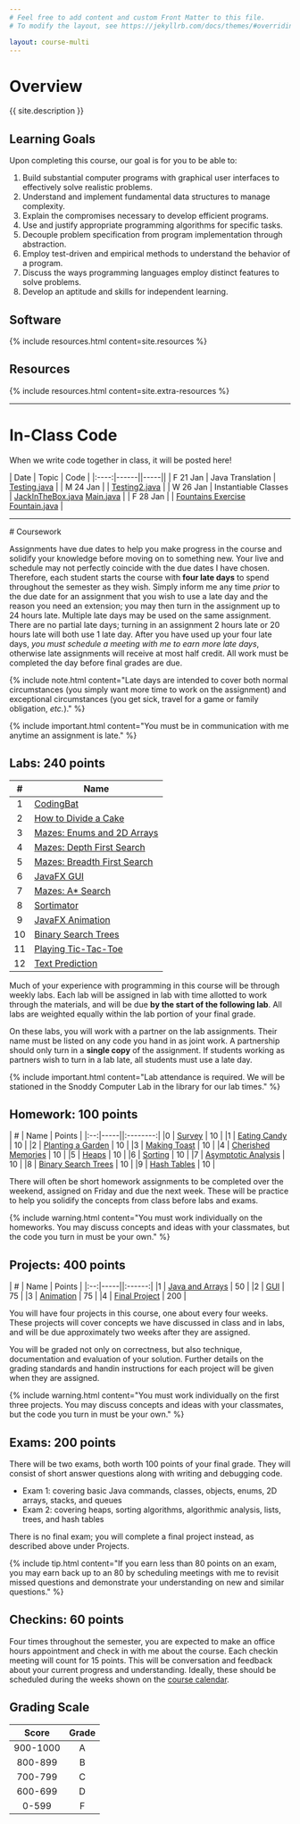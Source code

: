 ```yaml
---
# Feel free to add content and custom Front Matter to this file.
# To modify the layout, see https://jekyllrb.com/docs/themes/#overriding-theme-defaults

layout: course-multi
---
```


# <a name="description">Overview</a>

{{ site.description }}

## <a name="goals">Learning Goals</a>

Upon completing this course, our goal is for you to be able to:

1. Build substantial computer programs with graphical user interfaces to effectively solve realistic problems.
2. Understand and implement fundamental data structures to manage complexity.
3. Explain the compromises necessary to develop efficient programs.
4. Use and justify appropriate programming algorithms for specific tasks.
5. Decouple problem specification from program implementation through abstraction.
6. Employ test-driven and empirical methods to understand the behavior of a program.
7. Discuss the ways programming languages employ distinct features to solve problems.
8. Develop an aptitude and skills for independent learning.

## <a name="resources">Software</a>

{% include resources.html content=site.resources %}

## <a name="additional-resources">Resources</a>

{% include resources.html content=site.extra-resources %}

<hr>

# <a name="inclasscode">In-Class Code</a>

When we write code together in class, it will be posted here!


| Date | Topic | Code |
|:----:|------||-----||
| F 21 Jan | Java Translation | [Testing.java]({{site.baseurl}}/code/Testing.java) |
| M 24 Jan |  | [Testing2.java]({{site.baseurl}}/inclass/Testing2.java) |
| W 26 Jan | Instantiable Classes | [JackInTheBox.java]({{site.baseurl}}/inclass/Jack/JackInTheBox.java)  [Main.java]({{site.baseurl}}/inclass/Jack/Main.java) |
| F 28 Jan |  | [Fountains Exercise]({{site.baseurl}}/homework/fountain.html)
[Fountain.java]({{site.baseurl}}/inclass/Fountain.java) |

<!--
| F 27 Aug | Instantiable Classes | [JackInTheBox.java]({{site.baseurl}}/inclass/JackInTheBox.java) |
| M 30 Aug | Interfaces | [HolidayLight.java]({{site.baseurl}}/inclass/HolidayLight.java) [ConditionalLight.java]({{site.baseurl}}/inclass/ConditionalLight.java) [ArrayLight.java]({{site.baseurl}}/inclass/ArrayLight.java) |
| W 1 Sep | 2D Arrays User Input | [LightsOut.java]({{site.baseurl}}/inclass/LightsOut.java) [Main.java]({{site.baseurl}}/inclass/Main.java) |
| F 3 Sep | Enums | [Currency.java]({{site.baseurl}}/inclass/Currency.java) [ChangeMaker.java]({{site.baseurl}}/inclass/ChangeMaker.java) |


| M 1 Feb | Mazes | [Maze Project Setup Discussion]({{site.baseurl}}/inclass/MazeStructure.pdf) |
| W 3 Feb | Stacks| [Array Stacks]({{site.baseurl}}/inclass/StackIntro.pdf) |
| M 8 Feb | | [List Stacks]({{site.baseurl}}/inclass/ListStack.pdf) |
| W 10 Feb | Queues| [List Queues]({{site.baseurl}}/inclass/ListQueueMods.pdf) |
| F 12 Feb | | [Array Queues]({{site.baseurl}}/inclass/ArrayQueueFull.pdf) |
| M 15 Feb | Queues and Lists| [Queue Review]({{site.baseurl}}/inclass/QueuePractice.pdf) |
| F 26 Feb | Priority Queues| [Heap Insertion]({{site.baseurl}}/inclass/HeapIntroduction.pdf) |
| M 1 Mar || [Heap Removal]({{site.baseurl}}/inclass/HeapWrapup.pdf) |
| F 5 Mar | Sorting Algorithms| [QuickSort]({{site.baseurl}}/inclass/SortingSummary.pdf) |
| M 8 Mar | | [MergeSort]({{site.baseurl}}/inclass/SortingSummary.pdf) |
| W 10 Mar | Time Complexity| [Counting Steps]({{site.baseurl}}/inclass/StartingToCountSteps.pdf) |
| F 12 Mar | | [Big O, Omega, Theta]({{site.baseurl}}/inclass/BigO.pdf) |
| M 15 Mar | Maps | [Map Interface]({{site.baseurl}}/inclass/MapIntro.pdf) |
| W 17 Mar | Binary Search Trees | [BST Introduction]({{site.baseurl}}/inclass/BST-Intro.pdf) |
| F 19 Mar |  | [BST Remove]({{site.baseurl}}/inclass/BSTRemove.pdf) |
| F 26 Mar | Hash Tables | [Separate Chaining]({{site.baseurl}}/inclass/HashOverview.pdf) |
| M 29 Mar |  | [Linear Probing]({{site.baseurl}}/inclass/HashOmnibus.pdf) |
| M 12 Apr | Tries | [Trie Overview]({{site.baseurl}}/inclass/TrieOverview.pdf) |
| W 14 Apr | | [Trie Remove]({{site.baseurl}}/inclass/TrieRemove.pdf) |



| W 9 Sep | ArrayStack | [DirectionInRoom.pdf]({{site.baseurl}}/inclass/DirectionInRoom.pdf) [PostFixCalculator.pdf]({{site.baseurl}}/inclass/PostFixCalculator.pdf) [ArrayStack.pdf]({{site.baseurl}}/inclass/ArrayStack.pdf) |
| M 14 Sep | ListStack and Generics | [StacksAndGenerics.pdf]({{site.baseurl}}/inclass/StacksAndGenerics.pdf) |
| W 16 Sep | ListQueue | [ListQueue.pdf]({{site.baseurl}}/inclass/ListQueue.pdf) |
| F 18 Sep | ArrayQueue | [ArrayQueue.pdf]({{site.baseurl}}/inclass/ArrayQueue.pdf) |
| M 21 Sep | Lists | [Lists.pdf]({{site.baseurl}}/inclass/Lists.pdf) |
| F 2 Oct | Heaps | [PriorityQueueInsert.pdf]({{site.baseurl}}/inclass/PriorityQueueInsert.pdf) |
| M 5 Oct |  | [HeapRemove.pdf]({{site.baseurl}}/inclass/HeapRemove.pdf) |
| W 7 Oct | Selection and Bubble Sort | [SortingAlgorithms.pdf]({{site.baseurl}}/inclass/SortingAlgorithms.pdf) |
| F 9 Oct | Merge Sort | [MergeSort.pdf]({{site.baseurl}}/inclass/MergeSort.pdf) |

-->

<hr>
# Coursework

Assignments have due dates to help you make progress in the course and solidify your knowledge before moving on to something new. Your live and schedule may not perfectly coincide with the due dates I have chosen. Therefore, each student starts the course with **four late days** to spend throughout the semester as they wish. Simply inform me any time *prior* to the due date for an assignment that you wish to use a late day and the reason you need an extension; you may then turn in the assignment up to 24 hours late. Multiple late days may be used on the same assignment. There are no partial late days; turning in an assignment 2 hours late or 20 hours late will both use 1 late day. After you have used up your four late days, *you must schedule a meeting with me to earn more late days*, otherwise late assignments will receive at most half credit. All work must be completed the day before final grades are due.

{% include note.html content="Late days are intended to cover both normal circumstances (you simply want more time to work on the assignment) and exceptional circumstances (you get sick, travel for a game or family obligation, *etc.*)." %}

{% include important.html content="You must be in communication with me anytime an assignment is late." %}

## <a name="labs">Labs</a>: 240 points

| #  | Name |
|:--:|-----|
|1 | [CodingBat]({{site.baseurl}}/labs/codingbat.html) |
|2 | [How to Divide a Cake]({{site.baseurl}}/labs/cake.html) |
|3 | [Mazes: Enums and 2D Arrays]({{site.baseurl}}/labs/maze-enums.html) |
|4 | [Mazes: Depth First Search]({{site.baseurl}}/labs/maze-dfs.html) |
|5 | [Mazes: Breadth First Search]({{site.baseurl}}/labs/maze-bfs.html) |
|6 | [JavaFX GUI]({{site.baseurl}}/labs/javafx.html) |
|7 | [Mazes: A* Search]({{site.baseurl}}/labs/maze-astar.html) |
|8 | [Sortimator]({{site.baseurl}}/labs/sortimator.html) |
|9 | [JavaFX Animation]({{site.baseurl}}/labs/animation.html) |
|10 | [Binary Search Trees]({{site.baseurl}}/labs/binarysearchtrees.html) |
|11 | [Playing Tic-Tac-Toe]({{site.baseurl}}/labs/tic-tac-toe.html) |
|12 | [Text Prediction]({{site.baseurl}}/labs/text-prediction.html) |

Much of your experience with programming in this course will be through weekly labs. Each lab will be assigned in lab with time allotted to work through the materials, and will be due **by the start of the following lab**. All labs are weighted equally within the lab portion of your final grade.

On these labs, you will work with a partner on the lab assignments. Their name must be listed on any code you hand in as joint work. A partnership should only turn in a **single copy** of the assignment. If students working as partners wish to turn in a lab late, all students must use a late day.

{% include important.html content="Lab attendance is required. We will be
stationed in the Snoddy Computer Lab in the library for our lab times." %}

## <a name="hw">Homework</a>: 100 points

| #  | Name | Points |
|:--:|-----||:--------:|
|0 | [Survey](https://forms.gle/QcKEsPYPYAfnsiAQ8) | 10 |
|1 | [Eating Candy]({{site.baseurl}}/homework/candy.html) | 10 |
|2 | [Planting a Garden]({{site.baseurl}}/homework/garden.html) | 10 |
|3 | [Making Toast]({{site.baseurl}}/homework/toaster.html) | 10 |
|4 | [Cherished Memories]({{site.baseurl}}/homework/memory.html) | 10 |
|5 | [Heaps]({{site.baseurl}}/homework/heaps.html) | 10 |
|6 | [Sorting]({{site.baseurl}}/homework/sorting.html) | 10 |
|7 | [Asymptotic Analysis]({{site.baseurl}}/homework/bigo.html) | 10 |
|8 | [Binary Search Trees]({{site.baseurl}}/homework/trees.html) | 10 |
|9 | [Hash Tables]({{site.baseurl}}/homework/hashtables.html) | 10 |

There will often be short homework assignments to be completed over the weekend, assigned on Friday and due the next week. These will be practice to
help you solidify the concepts from class before labs and exams.

{% include warning.html content="You must work individually on the homeworks. You may discuss concepts and ideas with your classmates, but the code you turn in must be your own." %}

## <a name="projects">Projects</a>: 400 points

| #  | Name | Points |
|:--:|-----||:------:|
|1 | [Java and Arrays]({{site.baseurl}}/projects/arrays.html)  | 50  |
|2 | [GUI]({{site.baseurl}}/projects/gui.html) | 75 |
|3 | [Animation]({{site.baseurl}}/projects/animation.html) | 75 |
|4 | [Final Project]({{site.baseurl}}/projects/final-project.html) | 200 |

You will have four projects in this course, one about every four weeks. These projects will cover concepts we have discussed in class and in labs, and will be due approximately two weeks after they are assigned.

You will be graded not only on correctness, but also technique, documentation and evaluation of your solution. Further details on the grading standards and handin instructions for each project will be given when they are assigned.

{% include warning.html content="You must work individually on the first three projects. You may discuss concepts and ideas with your classmates, but the code you turn in must be your own." %}


## <a name="exams">Exams</a>: 200 points

There will be two exams, both worth 100 points of your final grade.
They will consist of short answer questions along with writing and debugging code.

* Exam 1: covering basic Java commands, classes, objects, enums, 2D arrays, stacks, and queues
* Exam 2: covering heaps, sorting algorithms, algorithmic analysis, lists, trees, and hash tables

There is no final exam; you will complete a final project instead, as described above under Projects.

{% include tip.html content="If you earn less than 80 points on an exam, you may earn back up to an 80 by scheduling meetings with me to revisit missed questions and demonstrate your understanding on new and similar questions." %}

## <a name="checkins">Checkins</a>: 60 points

Four times throughout the semester, you are expected to
make an office hours appointment and check in with me about the course. Each checkin
meeting will count for 15 points.
This will be conversation and feedback about your current progress and understanding.
Ideally, these should be scheduled during the weeks shown
on the [course calendar](https://prod.teamgantt.com/gantt/schedule/?ids=2925828&public_keys=yZRDqNRImyPE&zoom=d100&font_size=12&estimated_hours=0&assigned_resources=0&percent_complete=0&documents=0&comments=0&col_width=355&hide_header_tabs=0&menu_view=1&resource_filter=1&name_in_bar=0&name_next_to_bar=0&resource_names=1&resource_hours=1#user=&company=&custom=&date_filter=&hide_completed=false&color_filter=).

## <a name="scale">Grading Scale</a>

| Score  | Grade  |
|:------:|:------:|
| 900-1000  | A   |
| 800-899   | B   |
| 700-799   | C   |
| 600-699   | D   |
| 0-599     | F   |
